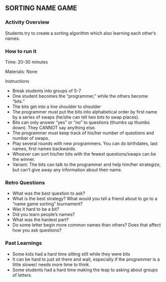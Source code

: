 ## SORTING NAME GAME

### Activity Overview

Students try to create a sorting algorithm which also learning each other’s names.


### How to run it

Time: 20-30 minutes

Materials: None

Instructions
* Break students into groups of 5-7
* One student becomes the “programmer,” while the others become “bits.”
* The bits get into a line shoulder to shoulder
* The programmer must put the bits into alphabetical order by first name by a series of swaps (he/she can tell two bits to swap places).
* Bits can only answer “yes” or “no” to questions (thumbs up thumbs down). They CANNOT say anything else.
* The programmer must keep track of his/her number of questions and number of swaps.
* Play several rounds with new programmers. You can do birthdates, last names, first names backwards.
* Whoever can sort his/her bits with the fewest questions/swaps can be the winner.
* Variant: The bits can talk to the programmer and help him/her strategize, but can’t give away any information about their name.


### Retro Questions
* What was the best question to ask?
* What is the best strategy? What would you tell a friend about to go to a “name game sorting” tournament?
* Was it hard to be a bit?
* Did you learn people’s names?
* What was the hardest part?
* Do some letter begin more common names than others? Does that affect how you ask questions?


### Past Learnings
* Some kids had a hard time sitting still while they were bits
* It can be hard to just sit there and wait, especially if the programmer is a little slower/ needs more time to think.
* Some students had a hard time making the leap to asking about groups of letters.

